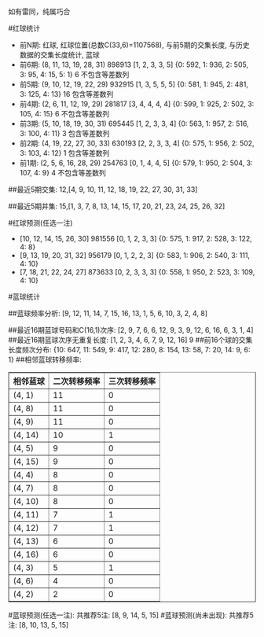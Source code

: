<!-- 
.. title: 双色球2017099期(2017-08-24)数据分析报告
.. slug: slott-2017099-2017-08-24-report
.. date: 2017-08-25 08:00:00 UTC+08:00
.. tags: Lottery
.. link: 
.. description: 
.. type: text
-->

如有雷同，纯属巧合

<!-- TEASER_END-->

#红球统计

- 前N期: 红球, 红球位置(总数C(33,6)=1107568), 与前5期的交集长度, 与历史数据的交集长度统计, 蓝球
- 前6期: (8, 11, 13, 19, 28, 31) 898913 [1, 2, 3, 3, 5] {0: 592, 1: 936, 2: 505, 3: 95, 4: 15, 5: 1} 6 不包含等差数列
- 前5期: (9, 10, 12, 19, 22, 29) 932915 [1, 3, 5, 5, 5] {0: 581, 1: 945, 2: 481, 3: 125, 4: 13} 16 包含等差数列
- 前4期: (2, 6, 11, 12, 19, 29) 281817 [3, 4, 4, 4, 4] {0: 599, 1: 925, 2: 502, 3: 105, 4: 15} 6 不包含等差数列
- 前3期: (5, 10, 18, 19, 30, 31) 695445 [1, 2, 3, 3, 4] {0: 563, 1: 957, 2: 516, 3: 100, 4: 11} 3 包含等差数列
- 前2期: (4, 19, 22, 27, 30, 33) 630193 [2, 2, 3, 3, 4] {0: 575, 1: 956, 2: 502, 3: 103, 4: 12} 1 包含等差数列
- 前1期: (2, 5, 6, 16, 28, 29) 254763 [0, 1, 4, 4, 5] {0: 579, 1: 950, 2: 504, 3: 107, 4: 9} 4 不包含等差数列

##最近5期交集:
12,[4, 9, 10, 11, 12, 18, 19, 22, 27, 30, 31, 33]

##最近5期并集:
15,[1, 3, 7, 8, 13, 14, 15, 17, 20, 21, 23, 24, 25, 26, 32]

#红球预测(任选一注)

- [10, 12, 14, 15, 26, 30] 981556 [0, 1, 2, 3, 3] {0: 575, 1: 917, 2: 528, 3: 122, 4: 8}
- [9, 13, 19, 20, 31, 32] 956179 [0, 1, 2, 2, 3] {0: 583, 1: 906, 2: 540, 3: 111, 4: 10}
- [7, 18, 21, 22, 24, 27] 873633 [0, 2, 3, 3, 3] {0: 558, 1: 950, 2: 523, 3: 109, 4: 10}

#蓝球统计

##蓝球频率分析:
[9, 12, 11, 14, 7, 15, 16, 13, 1, 5, 6, 10, 3, 2, 4, 8]

##最近16期蓝球号码和C(16,1)次序:
 [2, 9, 7, 6, 6, 12, 9, 3, 9, 12, 6, 16, 6, 3, 1, 4]
##最近16期蓝球次序无重复长度:
 [1, 2, 3, 4, 6, 7, 9, 12, 16] 9
##前16个球的交集长度频次分布:
{10: 647, 11: 549, 9: 417, 12: 280, 8: 154, 13: 58, 7: 20, 14: 9, 6: 1}
##相邻蓝球转移频率:
 <table border="1" class="table table-striped dataframe">
  <thead>
    <tr style="text-align: right;">
      <th>相邻蓝球</th>
      <th>二次转移频率</th>
      <th>三次转移频率</th>
    </tr>
  </thead>
  <tbody>
    <tr>
      <td>(4, 1)</td>
      <td>11</td>
      <td>0</td>
    </tr>
    <tr>
      <td>(4, 8)</td>
      <td>11</td>
      <td>0</td>
    </tr>
    <tr>
      <td>(4, 9)</td>
      <td>11</td>
      <td>0</td>
    </tr>
    <tr>
      <td>(4, 14)</td>
      <td>10</td>
      <td>1</td>
    </tr>
    <tr>
      <td>(4, 5)</td>
      <td>9</td>
      <td>0</td>
    </tr>
    <tr>
      <td>(4, 15)</td>
      <td>9</td>
      <td>0</td>
    </tr>
    <tr>
      <td>(4, 4)</td>
      <td>8</td>
      <td>0</td>
    </tr>
    <tr>
      <td>(4, 7)</td>
      <td>8</td>
      <td>0</td>
    </tr>
    <tr>
      <td>(4, 10)</td>
      <td>8</td>
      <td>0</td>
    </tr>
    <tr>
      <td>(4, 11)</td>
      <td>7</td>
      <td>1</td>
    </tr>
    <tr>
      <td>(4, 12)</td>
      <td>7</td>
      <td>1</td>
    </tr>
    <tr>
      <td>(4, 13)</td>
      <td>6</td>
      <td>0</td>
    </tr>
    <tr>
      <td>(4, 16)</td>
      <td>6</td>
      <td>0</td>
    </tr>
    <tr>
      <td>(4, 3)</td>
      <td>5</td>
      <td>1</td>
    </tr>
    <tr>
      <td>(4, 6)</td>
      <td>4</td>
      <td>0</td>
    </tr>
    <tr>
      <td>(4, 2)</td>
      <td>2</td>
      <td>0</td>
    </tr>
  </tbody>
</table>
#蓝球预测(任选一注):
共推荐5注: [8, 9, 14, 5, 15]
#蓝球预测(尚未出现):
共推荐5注: [8, 10, 13, 5, 15]

